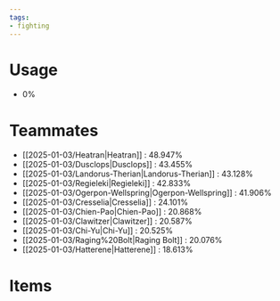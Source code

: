 ```yaml
---
tags:
- fighting
---
```

# Usage
- 0%
# Teammates
- [[2025-01-03/Heatran|Heatran]] : 48.947%
- [[2025-01-03/Dusclops|Dusclops]] : 43.455%
- [[2025-01-03/Landorus-Therian|Landorus-Therian]] : 43.128%
- [[2025-01-03/Regieleki|Regieleki]] : 42.833%
- [[2025-01-03/Ogerpon-Wellspring|Ogerpon-Wellspring]] : 41.906%
- [[2025-01-03/Cresselia|Cresselia]] : 24.101%
- [[2025-01-03/Chien-Pao|Chien-Pao]] : 20.868%
- [[2025-01-03/Clawitzer|Clawitzer]] : 20.587%
- [[2025-01-03/Chi-Yu|Chi-Yu]] : 20.525%
- [[2025-01-03/Raging%20Bolt|Raging Bolt]] : 20.076%
- [[2025-01-03/Hatterene|Hatterene]] : 18.613%
# Items